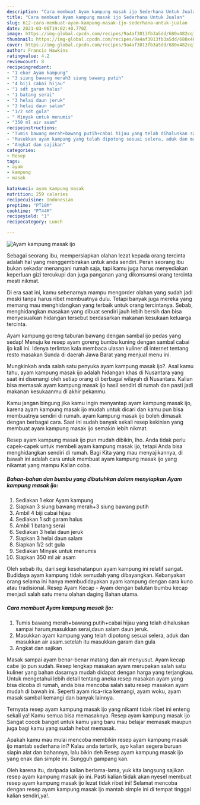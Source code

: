 ```yaml
---
description: "Cara membuat Ayam kampung masak ijo Sederhana Untuk Jualan"
title: "Cara membuat Ayam kampung masak ijo Sederhana Untuk Jualan"
slug: 612-cara-membuat-ayam-kampung-masak-ijo-sederhana-untuk-jualan
date: 2021-03-06T19:02:40.770Z
image: https://img-global.cpcdn.com/recipes/9a4af3013fb3a5dd/680x482cq70/ayam-kampung-masak-ijo-foto-resep-utama.jpg
thumbnail: https://img-global.cpcdn.com/recipes/9a4af3013fb3a5dd/680x482cq70/ayam-kampung-masak-ijo-foto-resep-utama.jpg
cover: https://img-global.cpcdn.com/recipes/9a4af3013fb3a5dd/680x482cq70/ayam-kampung-masak-ijo-foto-resep-utama.jpg
author: Francis Hawkins
ratingvalue: 4.2
reviewcount: 8
recipeingredient:
- "1 ekor Ayam kampung"
- "3 siung bawang merah3 siung bawang putih"
- "4 biji cabai hijau"
- "1 sdt garam halus"
- "1 batang serai"
- "3 helai daun jeruk"
- "3 helai daun salam"
- "1/2 sdt gula"
- " Minyak untuk menumis"
- "350 ml air asam"
recipeinstructions:
- "Tumis bawang merah+bawang putih+cabai hijau yang telah dihaluskan sampai harum,masukkan serai,daun salam daun jeruk."
- "Masukkan ayam kampung yang telah dipotong sesuai selera, aduk dan masukkan air asam.setelah itu masukkan garam dan gula"
- "Angkat dan sajikan"
categories:
- Resep
tags:
- ayam
- kampung
- masak

katakunci: ayam kampung masak 
nutrition: 259 calories
recipecuisine: Indonesian
preptime: "PT18M"
cooktime: "PT44M"
recipeyield: "1"
recipecategory: Lunch

---
```



![Ayam kampung masak ijo](https://img-global.cpcdn.com/recipes/9a4af3013fb3a5dd/680x482cq70/ayam-kampung-masak-ijo-foto-resep-utama.jpg)

Sebagai seorang ibu, mempersiapkan olahan lezat kepada orang tercinta adalah hal yang menggembirakan untuk anda sendiri. Peran seorang ibu bukan sekadar menangani rumah saja, tapi kamu juga harus menyediakan keperluan gizi tercukupi dan juga panganan yang dikonsumsi orang tercinta mesti nikmat.

Di era  saat ini, kamu sebenarnya mampu mengorder olahan yang sudah jadi meski tanpa harus ribet membuatnya dulu. Tetapi banyak juga mereka yang memang mau menghidangkan yang terbaik untuk orang tercintanya. Sebab, menghidangkan masakan yang dibuat sendiri jauh lebih bersih dan bisa menyesuaikan hidangan tersebut berdasarkan makanan kesukaan keluarga tercinta. 

Ayam kampung goreng taburan bawang dengan sambal ijo pedas yang sedap! Menuju ke resep ayam goreng bumbu kuning dengan sambal cabai ijo kali ini. Idenya terlintas kala membaca ulasan kuliner di internet tentang resto masakan Sunda di daerah Jawa Barat yang menjual menu ini.

Mungkinkah anda salah satu penyuka ayam kampung masak ijo?. Asal kamu tahu, ayam kampung masak ijo adalah hidangan khas di Nusantara yang saat ini disenangi oleh setiap orang di berbagai wilayah di Nusantara. Kalian bisa memasak ayam kampung masak ijo hasil sendiri di rumah dan pasti jadi makanan kesukaanmu di akhir pekanmu.

Kamu jangan bingung jika kamu ingin menyantap ayam kampung masak ijo, karena ayam kampung masak ijo mudah untuk dicari dan kamu pun bisa membuatnya sendiri di rumah. ayam kampung masak ijo boleh dimasak dengan berbagai cara. Saat ini sudah banyak sekali resep kekinian yang membuat ayam kampung masak ijo semakin lebih nikmat.

Resep ayam kampung masak ijo pun mudah dibikin, lho. Anda tidak perlu capek-capek untuk membeli ayam kampung masak ijo, tetapi Anda bisa menghidangkan sendiri di rumah. Bagi Kita yang mau menyajikannya, di bawah ini adalah cara untuk membuat ayam kampung masak ijo yang nikamat yang mampu Kalian coba.

<!--inarticleads1-->

##### Bahan-bahan dan bumbu yang dibutuhkan dalam menyiapkan Ayam kampung masak ijo:

1. Sediakan 1 ekor Ayam kampung
1. Siapkan 3 siung bawang merah+3 siung bawang putih
1. Ambil 4 biji cabai hijau
1. Sediakan 1 sdt garam halus
1. Ambil 1 batang serai
1. Sediakan 3 helai daun jeruk
1. Siapkan 3 helai daun salam
1. Siapkan 1/2 sdt gula
1. Sediakan  Minyak untuk menumis
1. Siapkan 350 ml air asam


Oleh sebab itu, dari segi kesehatanpun ayam kampung ini relatif sangat. Budidaya ayam kampung tidak semudah yang dibayangkan. Kebanyakan orang selama ini hanya membudidayakan ayam kampung dengan cara kuno atau tradisional. Resep Ayam Kecap - Ayam dengan balutan bumbu kecap menjadi salah satu menu olahan daging Bahan utama. 

<!--inarticleads2-->

##### Cara membuat Ayam kampung masak ijo:

1. Tumis bawang merah+bawang putih+cabai hijau yang telah dihaluskan sampai harum,masukkan serai,daun salam daun jeruk.
1. Masukkan ayam kampung yang telah dipotong sesuai selera, aduk dan masukkan air asam.setelah itu masukkan garam dan gula
1. Angkat dan sajikan


Masak sampai ayam benar-benar matang dan air menyusut. Ayam kecap cabe ijo pun sudah. Resep lengkap masakan ayam merupakan salah satu kuliner yang bahan dasarnya mudah didapat dengan harga yang terjangkau. Untuk mengetahui lebih detail tentang aneka resep masakan ayam yang bisa dicoba di rumah, anda bisa mencoba salah satu resep masakan ayam mudah di bawah ini. Seperti ayam rica-rica kemangi, ayam woku, ayam masak sambal kemangi dan banyak lainnya. 

Ternyata resep ayam kampung masak ijo yang nikamt tidak ribet ini enteng sekali ya! Kamu semua bisa memasaknya. Resep ayam kampung masak ijo Sangat cocok banget untuk kamu yang baru mau belajar memasak maupun juga bagi kamu yang sudah hebat memasak.

Apakah kamu mau mulai mencoba membikin resep ayam kampung masak ijo mantab sederhana ini? Kalau anda tertarik, ayo kalian segera buruan siapin alat dan bahannya, lalu bikin deh Resep ayam kampung masak ijo yang enak dan simple ini. Sungguh gampang kan. 

Oleh karena itu, daripada kalian berlama-lama, yuk kita langsung sajikan resep ayam kampung masak ijo ini. Pasti kalian tiidak akan nyesel membuat resep ayam kampung masak ijo lezat tidak ribet ini! Selamat mencoba dengan resep ayam kampung masak ijo mantab simple ini di tempat tinggal kalian sendiri,ya!.

